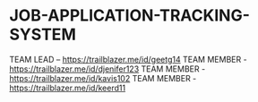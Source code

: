 # JOB-APPLICATION-TRACKING-SYSTEM
 TEAM LEAD – https://trailblazer.me/id/geetg14
 TEAM MEMBER - https://trailblazer.me/id/djenifer123
 TEAM MEMBER - https://trailblazer.me/id/kavis102
 TEAM MEMBER - https://trailblazer.me/id/keerd11
